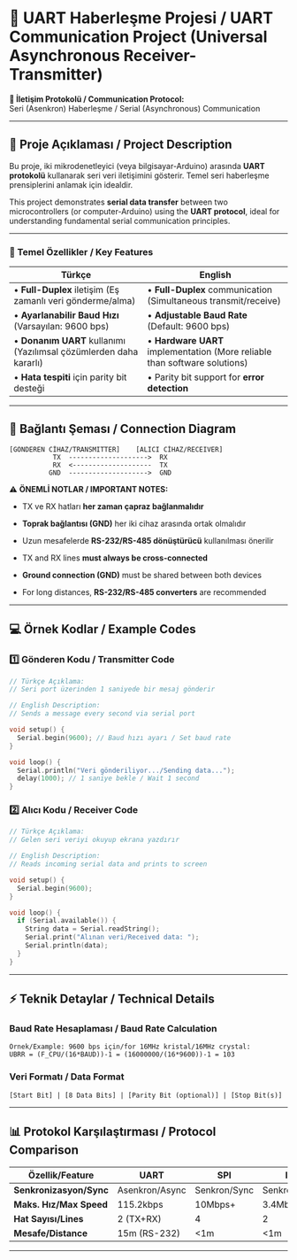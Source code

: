 
# 📌 UART Haberleşme Projesi / UART Communication Project (Universal Asynchronous Receiver-Transmitter) 
**🔗 İletişim Protokolü / Communication Protocol:**  
Seri (Asenkron) Haberleşme / Serial (Asynchronous) Communication

---

## **📖 Proje Açıklaması / Project Description**  
Bu proje, iki mikrodenetleyici (veya bilgisayar-Arduino) arasında **UART protokolü** kullanarak seri veri iletişimini gösterir. Temel seri haberleşme prensiplerini anlamak için idealdir.

This project demonstrates **serial data transfer** between two microcontrollers (or computer-Arduino) using the **UART protocol**, ideal for understanding fundamental serial communication principles.

---

### **🎯 Temel Özellikler / Key Features**  
| Türkçe | English |
|--------|---------|
| • **Full-Duplex** iletişim (Eş zamanlı veri gönderme/alma) | • **Full-Duplex** communication (Simultaneous transmit/receive) |
| • **Ayarlanabilir Baud Hızı** (Varsayılan: 9600 bps) | • **Adjustable Baud Rate** (Default: 9600 bps) |
| • **Donanım UART** kullanımı (Yazılımsal çözümlerden daha kararlı) | • **Hardware UART** implementation (More reliable than software solutions) |
| • **Hata tespiti** için parity bit desteği | • Parity bit support for **error detection** |

---

## **🔌 Bağlantı Şeması / Connection Diagram**
```
[GÖNDEREN CİHAZ/TRANSMITTER]    [ALICI CİHAZ/RECEIVER]
           TX  -------------------->  RX
           RX  <--------------------  TX
          GND  -------------------->  GND
```

⚠️ **ÖNEMLİ NOTLAR / IMPORTANT NOTES:**  
- TX ve RX hatları **her zaman çapraz bağlanmalıdır**  
- **Toprak bağlantısı (GND)** her iki cihaz arasında ortak olmalıdır  
- Uzun mesafelerde **RS-232/RS-485 dönüştürücü** kullanılması önerilir  

- TX and RX lines **must always be cross-connected**  
- **Ground connection (GND)** must be shared between both devices  
- For long distances, **RS-232/RS-485 converters** are recommended  

---

## **💻 Örnek Kodlar / Example Codes**
### **1️⃣ Gönderen Kodu / Transmitter Code**
```cpp
// Türkçe Açıklama:
// Seri port üzerinden 1 saniyede bir mesaj gönderir

// English Description:
// Sends a message every second via serial port

void setup() {
  Serial.begin(9600); // Baud hızı ayarı / Set baud rate
}

void loop() {
  Serial.println("Veri gönderiliyor.../Sending data...");
  delay(1000); // 1 saniye bekle / Wait 1 second
}
```

### **2️⃣ Alıcı Kodu / Receiver Code**
```cpp
// Türkçe Açıklama:
// Gelen seri veriyi okuyup ekrana yazdırır

// English Description:
// Reads incoming serial data and prints to screen

void setup() {
  Serial.begin(9600);
}

void loop() {
  if (Serial.available()) {
    String data = Serial.readString();
    Serial.print("Alınan veri/Received data: ");
    Serial.println(data);
  }
}
```

---

## **⚡ Teknik Detaylar / Technical Details**
### **Baud Rate Hesaplaması / Baud Rate Calculation**
```
Örnek/Example: 9600 bps için/for 16MHz kristal/16MHz crystal:
UBRR = (F_CPU/(16*BAUD))-1 = (16000000/(16*9600))-1 = 103
```

### **Veri Formatı / Data Format**
```
[Start Bit] | [8 Data Bits] | [Parity Bit (optional)] | [Stop Bit(s)]
```

---

## **📊 Protokol Karşılaştırması / Protocol Comparison**
| Özellik/Feature | UART | SPI | I²C |
|----------------|------|-----|-----|
| **Senkronizasyon/Sync** | Asenkron/Async | Senkron/Sync | Senkron/Sync |
| **Maks. Hız/Max Speed** | 115.2kbps | 10Mbps+ | 3.4Mbps |
| **Hat Sayısı/Lines** | 2 (TX+RX) | 4 | 2 |
| **Mesafe/Distance** | 15m (RS-232) | <1m | <1m |

---
